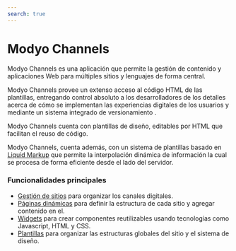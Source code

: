 ```yaml
---
search: true
---
```


# Modyo Channels

Modyo Channels es una aplicación que permite la gestión de contenido y aplicaciones Web para múltiples sitios y lenguajes de forma central.

Modyo Channels provee un extenso acceso al código HTML de las plantillas, entregando control absoluto a los desarrolladores de los detalles acerca de cómo se implementan las experiencias digitales de los usuarios y mediante un sistema integrado de versionamiento .

Modyo Channels cuenta con plantillas de diseño, editables por HTML que facilitan el reuso de código.

Modyo Channels, cuenta además, con un sistema de plantillas basado en [Liquid Markup](/guides/channels/liquid-markup.html) que permite la interpolación dinámica de información la cual se procesa de forma eficiente desde el lado del servidor.

### Funcionalidades principales
- [Gestión de sitios](/guides/channels/sites.html) para organizar los canales digitales.
- [Páginas dinámicas](/guides/channels/pages.html) para definir la estructura de cada sitio y agregar contenido en el.
- [Widgets](/guides/channels/widgets.html) para crear componentes reutilizables usando tecnologías como Javascript, HTML y CSS.
- [Plantillas](/guides/channels/templates.html) para organizar las estructuras globales del sitio y el sistema de diseño.


